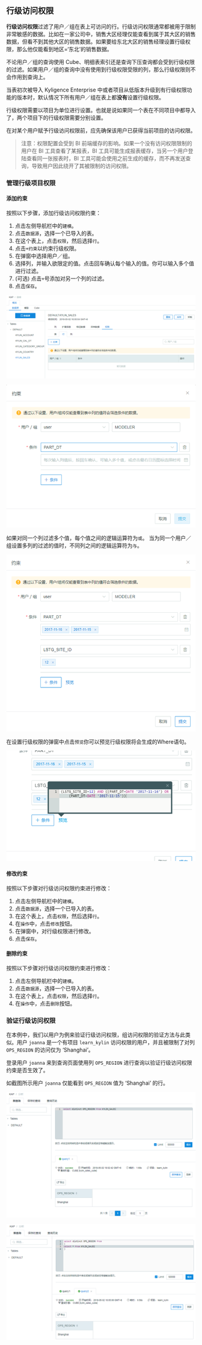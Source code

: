 ## 行级访问权限

**行级访问权限**过滤了用户／组在表上可访问的行。行级访问权限通常都被用于限制非常敏感的数据。比如在一家公司中，销售大区经理仅能查看到属于其大区的销售数据，但看不到其他大区的销售数据。如果要给东北大区的销售经理设置行级权限，那么他仅能看到地区=‘东北’的销售数据。

不论用户／组的查询使用 Cube、明细表索引还是查询下压查询都会受到行级权限的过滤。如果用户／组的查询中没有使用到行级权限受限的列，那么行级权限则不会作用到查询上。

当表初次被导入 Kyligence Enterprise 中或者项目从低版本升级到有行级权限功能的版本时，默认情况下所有用户／组在表上都**没有**设置行级权限。

行级权限需要以项目为单位进行设置。也就是说如果同一个表在不同项目中都导入了，两个项目下的行级权限需要分别设置。

在对某个用户赋予行级访问权限前，应先确保该用户已获得当前项目的访问权限。

> 注意：权限配置会受到 BI 前端缓存的影响。如果一个没有访问权限限制的用户在 BI 工具查看了某报表，BI 工具可能生成报表缓存，当另一个用户登陆查看同一张报表时，BI 工具可能会使用之前生成的缓存，而不再发送查询，导致用户因此绕开了其被限制的访问权限。

### 管理行级项目权限

#### 添加约束

按照以下步骤，添加行级访问权限约束：

1. 点击左侧导航栏中的`建模`。
2. 点击`数据源`，选择一个已导入的表。
3. 在这个表上，点击`权限`，然后选择`行`。
4. 点击`+约束`以约束行级权限。
5. 在弹窗中选择用户／组。
6. 选择列，并输入欲限定的值。点击回车确认每个输入的值。你可以输入多个值进行过滤。
7. (可选) 点击`+`号添加对另一个列的过滤。
8. 点击`保存`。



![行级权限](images/row/w_1.png)

![添加单个约束](images/row/w_2.png)

如果对同一个列过滤多个值，每个值之间的逻辑运算符为`或`。 当为同一个用户／组设置多列的过滤的值时，不同列之间的逻辑运算符为`与`。

![添加多个约束](images/row/w_3.png)

在设置行级权限的弹窗中点击`预览`你可以预览行级权限将会生成的Where语句。

![预览 SQL](images/row/w_4.png)

#### 修改约束

按照以下步骤对行级访问权限约束进行修改：

1. 点击左侧导航栏中的`建模`。
2. 点击`数据源`，选择一个已导入的表。
3. 在这个表上，点击`权限`，然后选择`行`。
4. 在`操作`中，点击`修改`按钮。
5. 在弹窗中，对行级权限进行修改。
6. 点击`保存`。

#### 删除约束

按照以下步骤对行级访问权限约束进行修改：

1. 点击左侧导航栏中的`建模`。
2. 点击`数据源`，选择一个已导入的表。
3. 在这个表上，点击`权限`，然后选择`行`。
4. 在`操作`中，点击`删除`按钮。

### 验证行级访问权限

在本例中，我们以用户为例来验证行级访问权限，组访问权限的验证方法与此类似。用户 `joanna`  是一个有项目 `learn_kylin` 访问权限的用户，并且被限制了对列 `OPS_REGION` 的访问仅为 ‘Shanghai’。

登录用户 `joanna` 来到查询页面使用列 `OPS_REGION` 进行查询以验证行级访问权限约束是否生效了。

如截图所示用户 `joanna` 仅能看到 `OPS_REGION` 值为 ‘Shanghai’ 的行。

![验证行级访问权限 1](images/row/w_5.png)

![验证行级访问权限 2](images/row/w_6.png)
